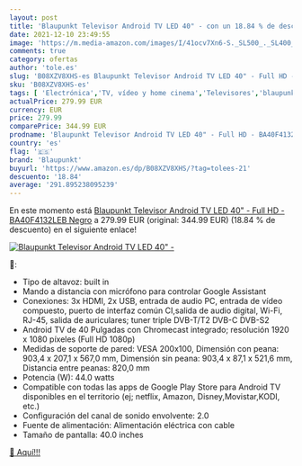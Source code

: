 ```yaml
---
layout: post
title: 'Blaupunkt Televisor Android TV LED 40" - con un 18.84 % de descuento'
date: 2021-12-10 23:49:55
image: 'https://m.media-amazon.com/images/I/41ocv7Xn6-S._SL500_._SL400_.jpg'
comments: true
category: ofertas
author: 'tole.es'
slug: 'B08XZV8XHS-es Blaupunkt Televisor Android TV LED 40" - Full HD -...'
sku: 'B08XZV8XHS-es'
tags: [ 'Electrónica','TV, vídeo y home cinema','Televisores','blaupunkt','televisor', ]
actualPrice: 279.99 EUR
currency: EUR
price: 279.99
comparePrice: 344.99 EUR
prodname: 'Blaupunkt Televisor Android TV LED 40" - Full HD - BA40F4132LEB  Negro'
country: 'es'
flag: '🇪🇸'
brand: 'Blaupunkt'
buyurl: 'https://www.amazon.es/dp/B08XZV8XHS/?tag=tolees-21'
descuento: '18.84'
average: '291.895238095239'
---
```


En este momento está [Blaupunkt Televisor Android TV LED 40" - Full HD - BA40F4132LEB  Negro](https://www.amazon.es/dp/B08XZV8XHS/?tag=tolees-21) a 279.99 EUR (original: 344.99 EUR) (18.84 %  de descuento) en el siguiente enlace!

[![Blaupunkt Televisor Android TV LED 40" -](https://m.media-amazon.com/images/I/41ocv7Xn6-S._SL500_._SL400_.jpg)](https://www.amazon.es/dp/B08XZV8XHS/?tag=tolees-21)

🔎:

- Tipo de altavoz: built in
- Mando a distancia con micrófono para controlar Google Assistant
- Conexiones: 3x HDMI, 2x USB, entrada de audio PC, entrada de vídeo compuesto, puerto de interfaz común CI,salida de audio digital, Wi-Fi, RJ-45, salida de auriculares; tuner triple DVB-T/T2 DVB-C DVB-S2
- Android TV de 40 Pulgadas con Chromecast integrado; resolución 1920 x 1080 píxeles (Full HD 1080p)
- Medidas de soporte de pared: VESA 200x100, Dimensión con peana: 903,4 x 207,1 x 567,0 mm, Dimensión sin peana: 903,4 x 87,1 x 521,6 mm, Distancia entre peanas: 820,0 mm
- Potencia (W): 44.0 watts
- Compatible con todas las apps de Google Play Store para Android TV disponibles en el territorio (ej; netflix, Amazon, Disney,Movistar,KODI, etc.)
- Configuración del canal de sonido envolvente: 2.0
- Fuente de alimentación: Alimentación eléctrica con cable
- Tamaño de pantalla: 40.0 inches

[🛒 Aquí!!!](https://www.amazon.es/dp/B08XZV8XHS/?tag=tolees-21)
